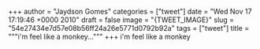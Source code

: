 
+++
author = "Jaydson Gomes"
categories = ["tweet"]
date = "Wed Nov 17 17:19:46 +0000 2010"
draft = false
image = "{TWEET_IMAGE}"
slug = "54e27434e7d57e08b56ff24a26e5771d0792b92a"
tags = ["tweet"]
title = """i'm feel like a monkey..."""
+++
i'm feel like a monkey

